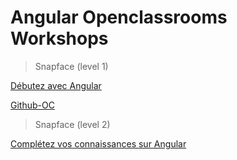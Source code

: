 # Angular Openclassrooms Workshops
> Snapface (level 1)<br>

[Débutez avec Angular](https://openclassrooms.com/fr/courses/7471261-debutez-avec-angular)

[Github-OC](https://github.com/OpenClassrooms-Student-Center/snapface)

> Snapface (level 2)<br>

[Complétez vos connaissances sur Angular](https://openclassrooms.com/fr/courses/7471271-completez-vos-connaissances-sur-angular)


